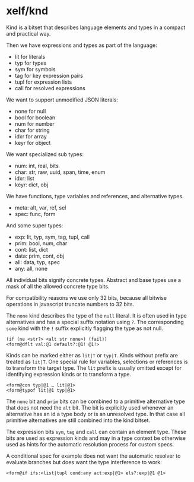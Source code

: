 xelf/knd
========

Kind is a bitset that describes language elements and types in a compact and practical way.

Then we have expressions and types as part of the language:
 * lit  for literals
 * typ  for types
 * sym  for symbols
 * tag  for key expression pairs
 * tupl for expression lists
 * call for resolved expressions

We want to support unmodified JSON literals:
 * none for null
 * bool for boolean
 * num  for number
 * char for string
 * idxr for array
 * keyr for object

We want specialized sub types:
 * num:  int, real, bits
 * char: str, raw, uuid, span, time, enum
 * idxr: list
 * keyr: dict, obj

We have functions, type variables and references, and alternative types.
 * meta: alt, var, ref, sel
 * spec: func, form

And some super types:
 * exp:  lit, typ, sym, tag, tupl, call
 * prim: bool, num, char
 * cont: list, dict
 * data: prim, cont, obj
 * all:  data, typ, spec
 * any:  all, none

All individual bits signify concrete types. Abstract and base types use a mask of all the
allowed concrete type bits.

For compatibility reasons we use only 32 bits, because all bitwise operations in javascript
truncate numbers to 32 bits.

The `none` kind describes the type of the `null` literal. It is often used in type alternatives and
has a special suffix notation using `?`. The corresponding `some` kind with the `!` suffix
explicitly flagging the type as not null.

    (if (ne <str?> <alt str none>) (fail))
    <form@dflt val:@1 default?:@1! @1!>

Kinds can be marked either as `lit|T` or `typ|T`. Kinds without prefix are treated as `lit|T`.
One special rule for variables, selections or references is to transform the target type.
The `lit` prefix is usually omitted except for identifying expression kinds or to transform a type.

    <form@con typ|@1 … lit|@1>
    <form@typof lit|@1 typ|@1>

The `none` bit and `prim` bits can be combined to a primitive alternative type that does not need
the `alt` bit. The bit is explicitly used whenever an alternative has an id a type body or is an
unresolved type. In that case all primitive alternatives are still combined into the kind bitset.

The expression bits `sym`, `tag` and `call` can contain an element type. These bits are used as
expression kinds and may in a type context be otherwise used as hints for the automatic resolution
process for custom specs.

A conditional spec for example does not want the automatic resolver to evaluate branches but does
want the type interference to work:

    <form@if ifs:<list|tupl cond:any act:exp|@1> els?:exp|@1 @1>

